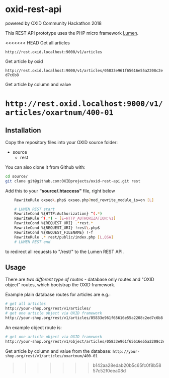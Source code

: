 # oxid-rest-api
powered by OXID Community Hackathon 2018

This REST API prototype uses the PHP micro framework [Lumen](https://lumen.laravel.com/).

<<<<<<< HEAD
Get all articles

`http://rest.oxid.localhost:9000/v1/articles`

Get article by oxid

`http://rest.oxid.localhost:9000/v1/articles/05833e961f65616e55a2208c2ed7c6b8`

Get article by column and value

`http://rest.oxid.localhost:9000/v1/articles/oxartnum/400-01`
=======
## Installation

Copy the repository files into your OXID source folder:

- source
    - rest

You can also clone it from Github with:

```bash
cd source/
git clone git@github.com:OXIDprojects/oxid-rest-api.git rest
```


Add this to your __"source/.htaccess"__ file, right below

```bash
    RewriteRule oxseo\.php$ oxseo.php?mod_rewrite_module_is=on [L]
```

```bash
    # LUMEN REST start
    RewriteCond %{HTTP:Authorization} ^(.*)
    RewriteRule ^(.*) - [E=HTTP_AUTHORIZATION:%1]
    RewriteCond %{REQUEST_URI} .*rest.*
    RewriteCond %{REQUEST_URI} !rest\.php$
    RewriteCond %{REQUEST_FILENAME} !-f
    RewriteRule .* rest/public/index.php [L,QSA]
    # LUMEN REST end
```

to redirect all requests to "/rest/" to the Lumen REST API.

## Usage

There are _two different type of routes_ - database only routes and "OXID object" routes, which bootstrap the OXID framework.

Example plain database routes for articles are e.g.:

```bash
# get all articles
http://your-shop.org/rest/v1/articles/
# get one article object via OXID framework
http://your-shop.org/rest/v1/articles/05833e961f65616e55a2208c2ed7c6b8
```

An example object route is:

```bash
# get one article object via OXID framework
http://your-shop.org/rest/v1/object/articles/05833e961f65616e55a2208c2ed7c6b8
```

Get article by column and value from the database:
`http://your-shop.org/rest/v1/articles/oxartnum/400-01`
>>>>>>> b142aa28edab20b5c65fc0f8b5857c52f0eea08d
